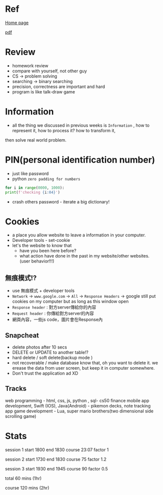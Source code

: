# Ref

[Home page](https://cs50.harvard.edu/summer/2020/weeks/10/)

[pdf](https://cdn.cs50.net/2019/fall/lectures/10/lecture10.pdf)

# Review

* homework review
* compare with yourself, not other guy
* CS -> problem solving
* searching -> binary searching
* precision, correctness are important and hard
* program is like talk-draw game

# Information

* all the thing we discussed in previous weeks is `Information` , how to represent it, how to process it? how to transform it, 

then solve real world problem.

# PIN(personal identification number)

* just like password
* python `zero padding for numbers`

``` Python
for i in range(0000, 1000):
print(f'checking {i:04}')
```

* crash others password - iterate a big dictionary!

# Cookies

* a place you allow website to leave a information in your computer.
* Developer tools - set-cookie
* let's the website to know that
  + have you been here before?
  + what action have done in the past in my website/other websites. (user behavior!!!)

## 無痕模式!?

* use 無痕模式 + developer tools
* `Network` -> `www.google.com` -> `All` -> `Response Headers` -> google still put cookies on my computer but as long as this window open
* `Response header` : 對方server傳給你的內容
* `Request header` : 你傳給對方server的內容
* 網頁內容，一些js code，圖片會在Response內

## Snapcheat

* delete photos after 10 secs
* DELETE or UPDATE to another table!?
* hard delete / soft delete(backup mode )
* not recoverable / make database know that, oh you want to delete it. we erease the data from user screen, but keep it in computer somewhere.
* Don't trust the application ad XD

## Tracks

web programming - html, css, js, python , sql- cs50 finance
mobile app development, Swift (IOS), Java(Android) - pikemon decks, note tracking app
game development - Lua, super mario brothers(two dimensional side scrolling game)

# Stats

session 1
start 1800
end 1830
course 23:07
factor 1

session 2
start 1730
end 1830
course 75
factor 1.2

session 3
start 1930
end 1945
course 90
factor 0.5

total  60 mins (1hr)

course 120 mins (2hr)

